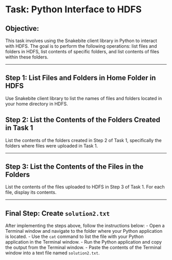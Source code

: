 # Task: Python Interface to HDFS

## Objective:
This task involves using the Snakebite client library in Python to interact with HDFS. The goal is to perform the following operations: list files and folders in HDFS, list contents of specific folders, and list contents of files within these folders. 

---

## Step 1: List Files and Folders in Home Folder in HDFS
Use Snakebite client library to list the names of files and folders located in your home directory in HDFS.


## Step 2: List the Contents of the Folders Created in Task 1
List the contents of the folders created in Step 2 of Task 1, specifically the folders where files were uploaded in Task 1.

---

## Step 3: List the Contents of the Files in the Folders
List the contents of the files uploaded to HDFS in Step 3 of Task 1. For each file, display its contents.

---

## Final Step: Create `solution2.txt`
After implementing the steps above, follow the instructions below:
    - Open a Terminal window and navigate to the folder where your Python application is located.
    - Use the `cat` command to list the file with your Python application in the Terminal window.
    - Run the Python application and copy the output from the Terminal window.
    - Paste the contents of the Terminal window into a text file named `solution2.txt`.

 



